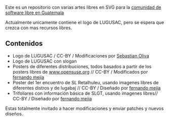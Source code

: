 Este es un repositorio con varias artes libres en SVG para la [comunidad de software libre en Guatemala](http://slgt.org)

Actualmente unicamente contiene el logo de LUGUSAC, pero se espera que crezca con mas recursos libres.

## Contenidos
* Logo de LUGUSAC / CC-BY / Modificaciones por [Sebastian Oliva](http://sebastianoliva.com)
* Logo de LUGUSAC con slogan
* Posters de diferentes distribuciones, todos basados a partir de los posters libres de www.opensuse.org  // CC-BY / Modificados por [fernando mejia](ferantomejia@gmail.com)
* Poster del 1er encuentro de SL Retalhuleu, usando imagenes libres de diferentes distros y de lugabaj // CC-BY / Diseñado por [fernando mejia](ferantomejia@gmail.com)
* Trifoliares con información básica de SLGT, usando imagenes libres// CC-BY / Diseñado por [fernando mejia](ferantomejia@gmail.com)


Estas totalmente invitado a hacer modificaciones y enviar patches y nuevos diseños.
